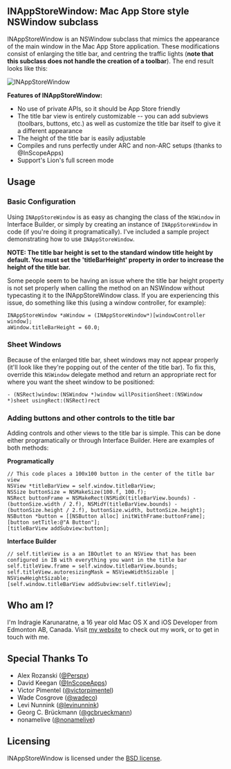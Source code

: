 ## INAppStoreWindow: Mac App Store style NSWindow subclass

INAppStoreWindow is an NSWindow subclass that mimics the appearance of the main window in the Mac App Store application. These modifications consist of enlarging the title bar, and centring the traffic lights (**note that this subclass does not handle the creation of a toolbar**). The end result looks like this:

![INAppStoreWindow](http://i41.tinypic.com/abidd1.png)

**Features of INAppStoreWindow:**

* No use of private APIs, so it should be App Store friendly
* The title bar view is entirely customizable -- you can add subviews (toolbars, buttons, etc.) as well as customize the title bar itself to give it a different appearance
* The height of the title bar is easily adjustable
* Compiles and runs perfectly under ARC and non-ARC setups (thanks to @InScopeApps)
* Support's Lion's full screen mode

## Usage

### Basic Configuration

Using `INAppStoreWindow` is as easy as changing the class of the `NSWindow` in Interface Builder, or simply by creating an instance of `INAppStoreWindow` in code (if you're doing it programatically). I've included a sample project demonstrating how to use `INAppStoreWindow`.

**NOTE: The title bar height is set to the standard window title height by default. You must set the 'titleBarHeight' property in order to increase the height of the title bar.**

Some people seem to be having an issue where the title bar height property is not set properly when calling the method on an NSWindow without typecasting it to the INAppStoreWindow class. If you are experiencing this issue, do something like this (using a window controller, for example):

    INAppStoreWindow *aWindow = (INAppStoreWindow*)[windowController window];
    aWindow.titleBarHeight = 60.0;

### Sheet Windows

Because of the enlarged title bar, sheet windows may not appear properly (it'll look like they're popping out of the center of the title bar). To fix this, override this `NSWindow` delegate method and return an appropriate rect for where you want the sheet window to be positioned:

`- (NSRect)window:(NSWindow *)window willPositionSheet:(NSWindow *)sheet usingRect:(NSRect)rect`

### Adding buttons and other controls to the title bar

Adding controls and other views to the title bar is simple. This can be done either programatically or through Interface Builder. Here are examples of both methods:

**Programatically**

```
// This code places a 100x100 button in the center of the title bar view
NSView *titleBarView = self.window.titleBarView;
NSSize buttonSize = NSMakeSize(100.f, 100.f);
NSRect buttonFrame = NSMakeRect(NSMidX(titleBarView.bounds) - (buttonSize.width / 2.f), NSMidY(titleBarView.bounds) - (buttonSize.height / 2.f), buttonSize.width, buttonSize.height);
NSButton *button = [[NSButton alloc] initWithFrame:buttonFrame];
[button setTitle:@"A Button"];
[titleBarView addSubview:button];
````

**Interface Builder**

```
// self.titleView is a an IBOutlet to an NSView that has been configured in IB with everything you want in the title bar
self.titleView.frame = self.window.titleBarView.bounds;
self.titleView.autoresizingMask = NSViewWidthSizable | NSViewHeightSizable;
[self.window.titleBarView addSubview:self.titleView];
```

## Who am I?

I'm Indragie Karunaratne, a 16 year old Mac OS X and iOS Developer from Edmonton AB, Canada. Visit [my website](http://indragie.com) to check out my work, or to get in touch with me.

## Special Thanks To

- Alex Rozanski ([@Perspx](https://github.com/perspx))
- David Keegan ([@InScopeApps](https://github.com/inscopeapps))
- Victor Pimentel ([@victorpimentel](https://github.com/victorpimentel))
- Wade Cosgrove ([@wadeco](https://github.com/wadeco))
- Levi Nunnink ([@levinunnink](https://github.com/levinunnink))
- Georg C. Brückmann ([@gcbrueckmann](https://github.com/gcbrueckmann))
- nonamelive ([@nonamelive](https://github.com/nonamelive))

## Licensing

INAppStoreWindow is licensed under the [BSD license](http://www.opensource.org/licenses/bsd-license.php).
